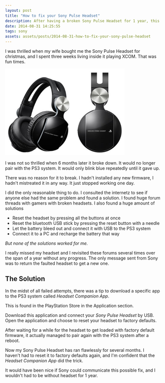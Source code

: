 ```yaml
---
layout: post
title: "How to fix your Sony Pulse Headset"
description: After having a broken Sony Pulse Headset for 1 year, this is how I fixed it.
date: 2014-08-31 14:25:55
tags: sony
assets: assets/posts/2014-08-31-how-to-fix-your-sony-pulse-headset
---
```


I was thrilled when my wife bought me the Sony Pulse Headset for christmas,
and I spent three weeks living inside it playing XCOM. That was fun times.

![Sony Pulse Headset](/assets/posts/2014-08-31-how-to-fix-your-sony-pulse-headset/headset.jpg)

I was not so thrilled when 6 months later it broke down. It would no longer pair with the PS3 system. It would only blink blue repeatedly until it gave up.

There was no reason for it to break. I hadn't installed any new firmware, I hadn't mistreated it in any way. It just stopped working one day.

I did the only reasonable thing to do. I consulted the internetz to see if anyone else had the same problem and found a solution. I found huge forum threads with gamers with broken headsets. I also found a huge amount of solutions

* Reset the headset by pressing all the buttons at once
* Reset the bluetooth USB stick by pressing the reset button with a needle
* Let the battery bleed out and connect it with USB to the PS3 system
* Connect it to a PC and recharge the battery that way

_But none of the solutions worked for me._

I really missed my headset and I revisited these forums several times over the span of a year without any progress. The only message sent from Sony was to return the faulted headset to get a new one.

The Solution
------------
In the midst of all failed attempts, there was a tip to download a specific app to the PS3 system called _Headset Companion App_.

This is found in the PlayStation Store in the Application section.

Download this application and connect your _Sony Pulse Headset_ by USB. Open the application and choose to reset your headset to factory defaults.

After waiting for a while for the headset to get loaded with factory default firmware, it actually managed to pair again with the PS3 system after a reboot.

Now my Sony Pulse Headset has ran flawlessly for several months. I haven't had to reset it to factory defaults again, and I'm confident that the _Headset Companion App_ did the trick.

It would have been nice if Sony could communicate this possible fix, and I wouldn't had to be without headset for 1 year.



